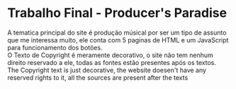 <h1>Trabalho Final - Producer's Paradise</h1>
A tematica principal do site é produção músical por ser um tipo de assunto que me interessa muito, ele conta com 5 paginas de HTML e um JavaScript para funcionamento dos botões.
<br>
O Texto de Copyright é meramente decorativo, o site não tem nenhum direito reservado a ele, todas as fontes estão presentes após os textos.
<br>
The Copyright text is just decorative, the website doesen't have any reserved rights to it, all the sources are present after the texts
